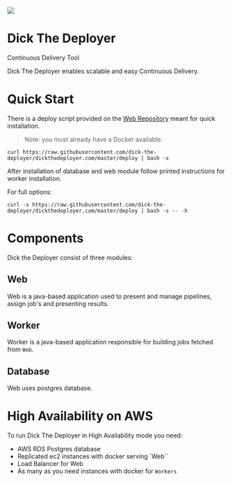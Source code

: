 [![][travis img]][travis]

# Dick The Deployer
Continuous Delivery Tool

Dick The Deployer enables scalable and easy Continuous Delivery.

# Quick Start
There is a deploy script provided on the [Web Repository](https://github.com/dick-the-deployer/dickthedeployer.com) meant
for quick installation.

> Note: you must already have a Docker available.

```
curl https://raw.githubusercontent.com/dick-the-deployer/dickthedeployer.com/master/deploy | bash -s
```
After installation of database and web module follow printed instructions for worker installation.

For full options:

```
curl -s https://raw.githubusercontent.com/dick-the-deployer/dickthedeployer.com/master/deploy | bash -s -- -h
```

# Components

Dick the Deployer consist of three modules:

## Web
Web is a java-based application used to present and manage pipelines, assign job's and presenting results.

## Worker
Worker is a java-based application responsible for building jobs fetched from `Web`.

## Database
Web uses postgres database.

# High Availability on AWS
To run Dick The Deployer in High Availability mode you need:
* AWS RDS Postgres database
* Replicated ec2 instances with docker serving `Web``
* Load Balancer for Web
* As many as you need instances with docker for `Workers`

[travis]:https://travis-ci.org/dick-the-deployer/dick
[travis img]:https://travis-ci.org/dick-the-deployer/dick.svg?branch=master
